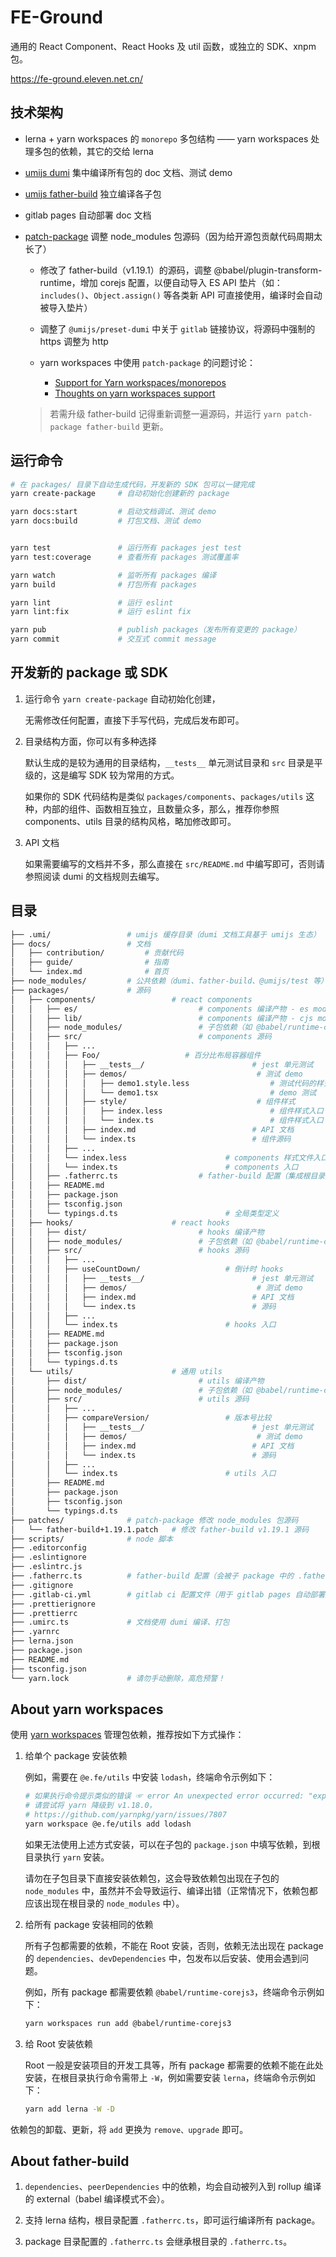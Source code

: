 # FE-Ground

通用的 React Component、React Hooks 及 util 函数，或独立的 SDK、xnpm 包。

https://fe-ground.eleven.net.cn/

## 技术架构

- lerna + yarn workspaces 的 `monorepo` 多包结构 —— yarn workspaces 处理多包的依赖，其它的交给 lerna
- [umijs dumi](https://d.umijs.org/zh-CN/) 集中编译所有包的 doc 文档、测试 demo
- [umijs father-build](https://github.com/umijs/father) 独立编译各子包
- gitlab pages 自动部署 doc 文档
- [patch-package](https://github.com/ds300/patch-package) 调整 node_modules 包源码（因为给开源包贡献代码周期太长了）

  - 修改了 father-build（v1.19.1）的源码，调整 @babel/plugin-transform-runtime，增加 corejs 配置，以便自动导入 ES API 垫片（如：`includes()`、`Object.assign()` 等各类新 API 可直接使用，编译时会自动被导入垫片）

  - 调整了 `@umijs/preset-dumi` 中关于 `gitlab` 链接协议，将源码中强制的 https 调整为 http

  - yarn workspaces 中使用 `patch-package` 的问题讨论：

    - [Support for Yarn workspaces/monorepos](https://github.com/ds300/patch-package/issues/42)
    - [Thoughts on yarn workspaces support](https://github.com/ds300/patch-package/issues/132)

  > 若需升级 father-build 记得重新调整一遍源码，并运行 `yarn patch-package father-build` 更新。

## 运行命令

```bash
# 在 packages/ 目录下自动生成代码，开发新的 SDK 包可以一键完成
yarn create-package     # 自动初始化创建新的 package

yarn docs:start         # 启动文档调试、测试 demo
yarn docs:build         # 打包文档、测试 demo


yarn test               # 运行所有 packages jest test
yarn test:coverage      # 查看所有 packages 测试覆盖率

yarn watch              # 监听所有 packages 编译
yarn build              # 打包所有 packages

yarn lint               # 运行 eslint
yarn lint:fix           # 运行 eslint fix

yarn pub                # publish packages（发布所有变更的 package）
yarn commit             # 交互式 commit message
```

## 开发新的 package 或 SDK

1. 运行命令 `yarn create-package` 自动初始化创建，

   无需修改任何配置，直接下手写代码，完成后发布即可。

2. 目录结构方面，你可以有多种选择

   默认生成的是较为通用的目录结构，`__tests__` 单元测试目录和 `src` 目录是平级的，这是编写 SDK 较为常用的方式。

   如果你的 SDK 代码结构是类似 `packages/components`、`packages/utils` 这种，内部的组件、函数相互独立，且数量众多，那么，推荐你参照 components、utils 目录的结构风格，略加修改即可。

3. API 文档

   如果需要编写的文档并不多，那么直接在 `src/README.md` 中编写即可，否则请参照阅读 dumi 的文档规则去编写。

## 目录

```bash
├── .umi/                 # umijs 缓存目录（dumi 文档工具基于 umijs 生态）
├── docs/                 # 文档
│   ├── contribution/         # 贡献代码
│   ├── guide/                # 指南
│   └── index.md              # 首页
├── node_modules/         # 公共依赖（dumi、father-build、@umijs/test 等）
├── packages/             # 源码
│   ├── components/                 # react components
│   │   ├── es/                           # components 编译产物 - es modules
│   │   ├── lib/                          # components 编译产物 - cjs modules
│   │   ├── node_modules/                 # 子包依赖（如 @babel/runtime-corejs3 等）
│   │   ├── src/                          # components 源码
│   │   │   ├── ...
│   │   │   ├── Foo/                   # 百分比布局容器组件
│   │   │   │   ├── __tests__/                        # jest 单元测试
│   │   │   │   ├── demos/                             # 测试 demo
│   │   │   │   │   ├── demo1.style.less                  # 测试代码的样式
│   │   │   │   │   └── demo1.tsx                         # demo 测试
│   │   │   │   ├── style/                             # 组件样式
│   │   │   │   │   ├── index.less                        # 组件样式入口（less）
│   │   │   │   │   └── index.ts                          # 组件样式入口（ts）
│   │   │   │   ├── index.md                          # API 文档
│   │   │   │   └── index.ts                          # 组件源码
│   │   │   ├── ...
│   │   │   └── index.less                      # components 样式文件入口
│   │   │   └── index.ts                        # components 入口
│   │   ├── .fatherrc.ts                  # father-build 配置（集成根目录的 .fatherrc.ts 配置）
│   │   ├── README.md
│   │   ├── package.json
│   │   ├── tsconfig.json
│   │   └── typings.d.ts                        # 全局类型定义
│   ├── hooks/                      # react hooks
│   │   ├── dist/                         # hooks 编译产物
│   │   ├── node_modules/                 # 子包依赖（如 @babel/runtime-corejs3 等）
│   │   ├── src/                          # hooks 源码
│   │   │   ├── ...
│   │   │   ├── useCountDown/                   # 倒计时 hooks
│   │   │   │   ├── __tests__/                        # jest 单元测试
│   │   │   │   ├── demos/                             # 测试 demo
│   │   │   │   ├── index.md                          # API 文档
│   │   │   │   └── index.ts                          # 源码
│   │   │   ├── ...
│   │   │   └── index.ts                        # hooks 入口
│   │   ├── README.md
│   │   ├── package.json
│   │   ├── tsconfig.json
│   │   └── typings.d.ts
│   └── utils/                      # 通用 utils
│       ├── dist/                         # utils 编译产物
│       ├── node_modules/                 # 子包依赖（如 @babel/runtime-corejs3 等）
│       ├── src/                          # utils 源码
│       │   ├── ...
│       │   ├── compareVersion/                 # 版本号比较
│       │   │   ├── __tests__/                        # jest 单元测试
│       │   │   ├── demos/                             # 测试 demo
│       │   │   ├── index.md                          # API 文档
│       │   │   └── index.ts                          # 源码
│       │   ├── ...
│       │   └── index.ts                        # utils 入口
│       ├── README.md
│       ├── package.json
│       ├── tsconfig.json
│       └── typings.d.ts
├── patches/              # patch-package 修改 node_modules 包源码
│   └── father-build+1.19.1.patch   # 修改 father-build v1.19.1 源码
├── scripts/              # node 脚本
├── .editorconfig
├── .eslintignore
├── .eslintrc.js
├── .fatherrc.ts          # father-build 配置（会被子 package 中的 .fatherrc.ts 继承）
├── .gitignore
├── .gitlab-ci.yml        # gitlab ci 配置文件（用于 gitlab pages 自动部署）
├── .prettierignore
├── .prettierrc
├── .umirc.ts             # 文档使用 dumi 编译、打包
├── .yarnrc
├── lerna.json
├── package.json
├── README.md
├── tsconfig.json
└── yarn.lock             # 请勿手动删除，高危预警！
```

## About yarn workspaces

使用 [yarn workspaces](https://classic.yarnpkg.com/en/docs/workspaces) 管理包依赖，推荐按如下方式操作：

1. 给单个 package 安装依赖

   例如，需要在 `@e.fe/utils` 中安装 `lodash`，终端命令示例如下：

   ```bash
   # 如果执行命令提示类似的错误 ☞ error An unexpected error occurred: "expected workspace package to exist for \"@babel/template\"".
   # 请尝试将 yarn 降级到 v1.18.0，
   # https://github.com/yarnpkg/yarn/issues/7807
   yarn workspace @e.fe/utils add lodash
   ```

   如果无法使用上述方式安装，可以在子包的 `package.json` 中填写依赖，到根目录执行 `yarn` 安装。

   请勿在子包目录下直接安装依赖包，这会导致依赖包出现在子包的 `node_modules` 中，虽然并不会导致运行、编译出错（正常情况下，依赖包都应该出现在根目录的 `node_modules` 中）。

2. 给所有 package 安装相同的依赖

   所有子包都需要的依赖，不能在 Root 安装，否则，依赖无法出现在 package 的 `dependencies`、`devDependencies` 中，包发布以后安装、使用会遇到问题。

   例如，所有 package 都需要依赖 `@babel/runtime-corejs3`，终端命令示例如下：

   ```bash
   yarn workspaces run add @babel/runtime-corejs3
   ```

3. 给 Root 安装依赖

   Root 一般是安装项目的开发工具等，所有 package 都需要的依赖不能在此处安装，在根目录执行命令需带上 `-W`，例如需要安装 `lerna`，终端命令示例如下：

   ```bash
   yarn add lerna -W -D
   ```

依赖包的卸载、更新，将 `add` 更换为 `remove、upgrade` 即可。

## About father-build

1. `dependencies`、`peerDependencies` 中的依赖，均会自动被列入到 rollup 编译的 external（babel 编译模式不会）。

2. 支持 lerna 结构，根目录配置 `.fatherrc.ts`，即可运行编译所有 package。

3. package 目录配置的 `.fatherrc.ts` 会继承根目录的 `.fatherrc.ts`。
